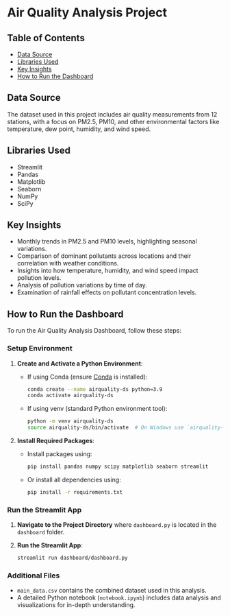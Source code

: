 # Air Quality Analysis Project

## Table of Contents
- [Data Source](#data-source)
- [Libraries Used](#libraries-used)
- [Key Insights](#key-insights)
- [How to Run the Dashboard](#how-to-run-the-dashboard)

## Data Source
The dataset used in this project includes air quality measurements from 12 stations, with a focus on PM2.5, PM10, and other environmental factors like temperature, dew point, humidity, and wind speed.

## Libraries Used
- Streamlit
- Pandas
- Matplotlib
- Seaborn
- NumPy
- SciPy

## Key Insights
- Monthly trends in PM2.5 and PM10 levels, highlighting seasonal variations.
- Comparison of dominant pollutants across locations and their correlation with weather conditions.
- Insights into how temperature, humidity, and wind speed impact pollution levels.
- Analysis of pollution variations by time of day.
- Examination of rainfall effects on pollutant concentration levels.

## How to Run the Dashboard

To run the Air Quality Analysis Dashboard, follow these steps:

### Setup Environment

1. **Create and Activate a Python Environment**:
   - If using Conda (ensure [Conda](https://docs.conda.io/en/latest/) is installed):
     ```bash
     conda create --name airquality-ds python=3.9
     conda activate airquality-ds
     ```
   - If using venv (standard Python environment tool):
     ```bash
     python -m venv airquality-ds
     source airquality-ds/bin/activate  # On Windows use `airquality-ds\Scripts\activate`
     ```

2. **Install Required Packages**:
   - Install packages using:
     ```bash
     pip install pandas numpy scipy matplotlib seaborn streamlit
     ```
   - Or install all dependencies using:
     ```bash
     pip install -r requirements.txt
     ```

### Run the Streamlit App

1. **Navigate to the Project Directory** where `dashboard.py` is located in the `dashboard` folder.

2. **Run the Streamlit App**:
    ```bash
    streamlit run dashboard/dashboard.py
    ```

### Additional Files

- `main_data.csv` contains the combined dataset used in this analysis.
- A detailed Python notebook (`notebook.ipynb`) includes data analysis and visualizations for in-depth understanding.
